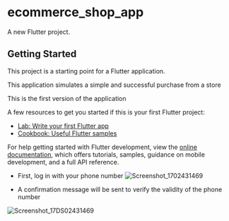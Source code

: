# ecommerce_shop_app

A new Flutter project.

## Getting Started

This project is a starting point for a Flutter application.

This application simulates a simple and successful purchase from a store

This is the first version of the application


A few resources to get you started if this is your first Flutter project:

- [Lab: Write your first Flutter app](https://docs.flutter.dev/get-started/codelab)
- [Cookbook: Useful Flutter samples](https://docs.flutter.dev/cookbook)

For help getting started with Flutter development, view the
[online documentation](https://docs.flutter.dev/), which offers tutorials,
samples, guidance on mobile development, and a full API reference.

 - First, log in with your phone number
![Screenshot_1702431469](https://github.com/abdelhamedEzzat/Ecommerce_ShopApp/assets/133365686/d31c002f-8fe6-455c-996e-2757d7674999)

 - A confirmation message will be sent to verify the validity of the phone number

![Screenshot_17DS02431469](https://github.com/abdelhamedEzzat/Ecommerce_ShopApp/assets/133365686/3df374c3-c90a-4954-92fc-07d6bf29a972)

